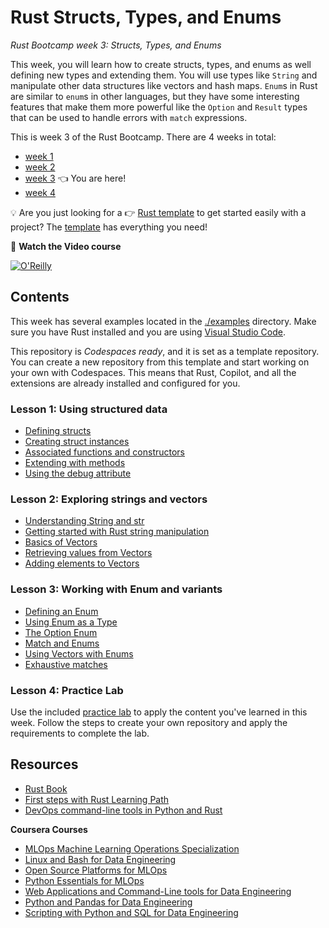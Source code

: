 # Rust Structs, Types, and Enums

_Rust Bootcamp week 3: Structs, Types, and Enums_

This week, you will learn how to create structs, types, and enums as well defining new types and extending them. You will use types like `String` and manipulate other data structures like vectors and hash maps. `Enum`s in Rust are similar to `enum`s in other languages, but they have some interesting features that make them more powerful like the `Option` and `Result` types that can be used to handle errors with `match` expressions.

This is week 3 of the Rust Bootcamp. There are 4 weeks in total:

- [week 1](https://github.com/alfredodeza/rust-setup) 
- [week 2](https://github.com/alfredodeza/rust-fundamentals) 
- [week 3](https://github.com/alfredodeza/rust-structs-types-enums/) 👈 You are here!
- [week 4](https://github.com/alfredodeza/applied-rust)

💡 Are you just looking for a 👉 [Rust template](https://github.com/alfredodeza/rust-template) to get started easily with a project? The [template](https://github.com/alfredodeza/rust-template) has everything you need!


🚀 **Watch the Video course**

[![O'Reilly](https://learning.oreilly.com/covers/urn:orm:video:28080717VIDEOPAIML/400w/)](https://s.deza.pe/zjo "Rust Bootcamp")

## Contents
This week has several examples located in the [./examples](./examples) directory. Make sure you have Rust installed and you are using [Visual Studio Code](https://code.visualstudio.com/?WT.mc_id=academic-0000-alfredodeza).

This repository is *Codespaces ready*, and it is set as a template repository. You can create a new repository from this template and start working on your own with Codespaces. This means that Rust, Copilot, and all the extensions are already installed and configured for you.

### Lesson 1: Using structured data
- [Defining structs](./examples/1-defining-structs/)
- [Creating struct instances](./examples/2-creating-structs/)
- [Associated functions and constructors](./examples/3-associated-functions/)
- [Extending with methods](./examples/4-methods/)
- [Using the debug attribute](./examples/5-more-structs/)

### Lesson 2: Exploring strings and vectors
- [Understanding String and str](./examples/6-strings/)
- [Getting started with Rust string manipulation](./examples/7-mut-string/)
- [Basics of Vectors](./examples/8-vectors/)
- [Retrieving values from Vectors](./examples/9-vector-values/)
- [Adding elements to Vectors](./examples/10-vector-elements/)

### Lesson 3: Working with Enum and variants
- [Defining an Enum](./examples/11-enums/)
- [Using Enum as a Type](./examples/12-enum-types/)
- [The Option Enum](./examples/13-option-enum/)
- [Match and Enums](./examples/14-match-enums/)
- [Using Vectors with Enums](./examples/15-enums-vectors/)
- [Exhaustive matches](./examples/16-exhaustive/)

### Lesson 4: Practice Lab
Use the included [practice lab](./lab.md) to apply the content you've learned in this week. Follow the steps to create your own repository and apply the requirements to complete the lab.

## Resources

- [Rust Book](https://doc.rust-lang.org/book/)
- [First steps with Rust Learning Path](https://learn.microsoft.com/training/paths/rust-first-steps/?WT.mc_id=academic-0000-alfredodeza)
- [DevOps command-line tools in Python and Rust](https://learning.oreilly.com/videos/devops-command-line-tools/28037639VIDEOPAIML/)

**Coursera Courses**

- [MLOps Machine Learning Operations Specialization](https://www.coursera.org/specializations/mlops-machine-learning-duke)
- [Linux and Bash for Data Engineering](https://www.coursera.org/learn/linux-and-bash-for-data-engineering-duke)
- [Open Source Platforms for MLOps](https://www.coursera.org/learn/open-source-platforms-duke)
- [Python Essentials for MLOps](https://www.coursera.org/learn/python-essentials-mlops-duke)
- [Web Applications and Command-Line tools for Data Engineering](https://www.coursera.org/learn/web-app-command-line-tools-for-data-engineering-duke)
- [Python and Pandas for Data Engineering](https://www.coursera.org/learn/python-and-pandas-for-data-engineering-duke)
- [Scripting with Python and SQL for Data Engineering](https://www.coursera.org/learn/scripting-with-python-sql-for-data-engineering-duke)
